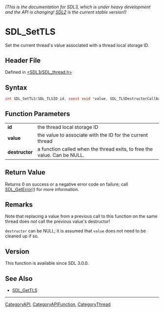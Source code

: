 ###### (This is the documentation for SDL3, which is under heavy development and the API is changing! [SDL2](https://wiki.libsdl.org/SDL2/) is the current stable version!)
# SDL_SetTLS

Set the current thread's value associated with a thread local storage ID.

## Header File

Defined in [<SDL3/SDL_thread.h>](https://github.com/libsdl-org/SDL/blob/main/include/SDL3/SDL_thread.h)

## Syntax

```c
int SDL_SetTLS(SDL_TLSID id, const void *value, SDL_TLSDestructorCallback destructor);
```

## Function Parameters

|                    |                                                                          |
| ------------------ | ------------------------------------------------------------------------ |
| **id**             | the thread local storage ID                                              |
| **value**          | the value to associate with the ID for the current thread                |
| **destructor**     | a function called when the thread exits, to free the value. Can be NULL. |

## Return Value

Returns 0 on success or a negative error code on failure; call
[SDL_GetError](SDL_GetError)() for more information.

## Remarks

Note that replacing a value from a previous call to this function on the
same thread does _not_ call the previous value's destructor!

`destructor` can be NULL; it is assumed that `value` does not need to be
cleaned up if so.

## Version

This function is available since SDL 3.0.0.

## See Also

- [SDL_GetTLS](SDL_GetTLS)

----
[CategoryAPI](CategoryAPI), [CategoryAPIFunction](CategoryAPIFunction), [CategoryThread](CategoryThread)


